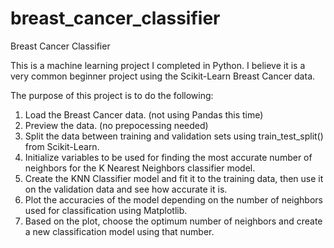 # breast_cancer_classifier
Breast Cancer Classifier

This is a machine learning project I completed in Python. I believe it is a very common beginner project using the Scikit-Learn Breast Cancer data.

The purpose of this project is to do the following:
1. Load the Breast Cancer data. (not using Pandas this time)
2. Preview the data. (no prepocessing needed)
3. Split the data between training and validation sets using train_test_split() from Scikit-Learn.
4. Initialize variables to be used for finding the most accurate number of neighbors for the K Nearest Neighbors classifier model.
5. Create the KNN Classifier model and fit it to the training data, then use it on the validation data and see how accurate it is.
6. Plot the accuracies of the model depending on the number of neighbors used for classification using Matplotlib.
7. Based on the plot, choose the optimum number of neighbors and create a new classification model using that number.
